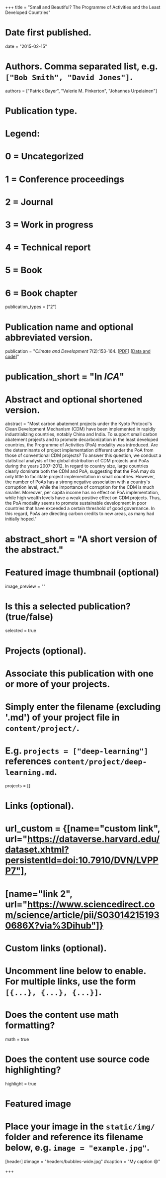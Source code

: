 +++
title = "Small and Beautiful? The Programme of Activities and the Least Developed Countries"

# Date first published.
date = "2015-02-15"

# Authors. Comma separated list, e.g. `["Bob Smith", "David Jones"]`.
authors = ["Patrick Bayer", "Valerie M. Pinkerton", "Johannes Urpelainen"]

# Publication type.
# Legend:
# 0 = Uncategorized
# 1 = Conference proceedings
# 2 = Journal
# 3 = Work in progress
# 4 = Technical report
# 5 = Book
# 6 = Book chapter
publication_types = ["2"]

# Publication name and optional abbreviated version.
publication = "*Climate and Development* 7(2):153-164. [[PDF](https://www.tandfonline.com/doi/abs/10.1080/17565529.2014.900471?journalCode=tcld20#.UzRMp4W0ueo)] [[Data and code](https://dataverse.harvard.edu/dataset.xhtml?persistentId=doi:10.7910/DVN/3UPXXQ)]"
# publication_short = "In *ICA*"

# Abstract and optional shortened version.
abstract = "Most carbon abatement projects under the Kyoto Protocol's Clean Development Mechanism (CDM) have been implemented in rapidly industrializing countries, notably China and India. To support small carbon abatement projects and to promote decarbonization in the least developed countries, the Programme of Activities (PoA) modality was introduced. Are the determinants of project implementation different under the PoA from those of conventional CDM projects? To answer this question, we conduct a statistical analysis of the global distribution of CDM projects and PoAs during the years 2007–2012. In regard to country size, large countries clearly dominate both the CDM and PoA, suggesting that the PoA may do only little to facilitate project implementation in small countries. However, the number of PoAs has a strong negative association with a country's corruption level, while the importance of corruption for the CDM is much smaller. Moreover, per capita income has no effect on PoA implementation, while high wealth levels have a weak positive effect on CDM projects. Thus, the PoA modality seems to promote sustainable development in poor countries that have exceeded a certain threshold of good governance. In this regard, PoAs are directing carbon credits to new areas, as many had initially hoped."
# abstract_short = "A short version of the abstract."

# Featured image thumbnail (optional)
image_preview = ""

# Is this a selected publication? (true/false)
selected = true

# Projects (optional).
#   Associate this publication with one or more of your projects.
#   Simply enter the filename (excluding '.md') of your project file in `content/project/`.
#   E.g. `projects = ["deep-learning"]` references `content/project/deep-learning.md`.
projects = []

# Links (optional).
# url_custom = {[name="custom link", url="https://dataverse.harvard.edu/dataset.xhtml?persistentId=doi:10.7910/DVN/LVPPP7"],
#             [name="link 2", url="https://www.sciencedirect.com/science/article/pii/S030142151930686X?via%3Dihub"]}


# Custom links (optional).
#   Uncomment line below to enable. For multiple links, use the form `[{...}, {...}, {...}]`.
 


# Does the content use math formatting?
math = true

# Does the content use source code highlighting?
highlight = true

# Featured image
# Place your image in the `static/img/` folder and reference its filename below, e.g. `image = "example.jpg"`.
[header]
#image = "headers/bubbles-wide.jpg"
#caption = "My caption 😄"

+++
